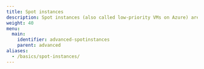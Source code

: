 ```yaml
---
title: Spot instances
description: Spot instances (also called low-priority VMs on Azure) are a simple way to save on compute cost, if your use case permits it.
weight: 40
menu:
  main:
    identifier: advanced-spotinstances
    parent: advanced
aliases:
  - /basics/spot-instances/
---
```

